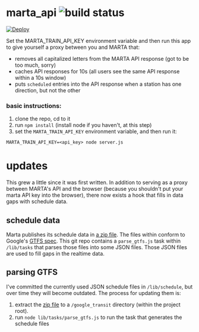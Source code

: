 # marta_api ![build status](https://codeship.com/projects/a6c28c70-b064-0133-543b-565ee1f98c10/status?branch=master)

[![Deploy](https://www.herokucdn.com/deploy/button.svg)](https://heroku.com/deploy)

Set the MARTA_TRAIN_API_KEY environment variable and then run this app to give yourself a
proxy between you and MARTA that:
- removes all capitalized letters from the MARTA API response (got to be too much, sorry)
- caches API responses for 10s (all users see the same API response within a 10s window)
- puts `scheduled` entries into the API response when a station has one direction, but not the other

### basic instructions:
1. clone the repo, cd to it
2. run `npm install` (install node if you haven't, at this step)
3. set the `MARTA_TRAIN_API_KEY` environment variable, and then run it:

```
MARTA_TRAIN_API_KEY=<api_key> node server.js
```

# updates

This grew a little since it was first written. In addition to serving as a proxy between MARTA's API and the browser
(because you shouldn't put your marta API key into the browser), there now exists a hook that fills in data gaps with schedule data.

## schedule data

Marta publishes its schedule data in [a zip file](http://www.itsmarta.com/developers/data-sources/general-transit-feed-specification-gtfs.aspx).
The files within conform to Google's [GTFS spec](https://developers.google.com/transit/gtfs/reference).
This git repo contains a `parse_gtfs.js` task within `/lib/tasks` that parses those files into some JSON files.
Those JSON files are used to fill gaps in the realtime data.

## parsing GTFS

I've committed the currently used JSON schedule files in `/lib/schedule`, but over time they will become outdated.
The process for updating them is:

1. extract the [zip file](http://www.itsmarta.com/developers/data-sources/general-transit-feed-specification-gtfs.aspx) to
a `/google_transit` directory (within the project root).
2. run `node lib/tasks/parse_gtfs.js` to run the task that generates the schedule files
